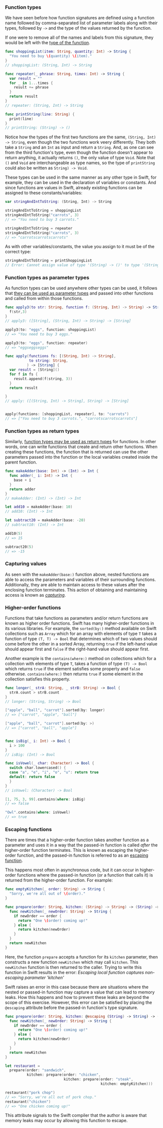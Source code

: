 ### Function types

We have seen before how function signatures are defined using a function name followed by comma-separated list of parameter labels along with their types, followed by `->` and the type of the values returned by the function.

If one were to remove all of the names and labels from this signature, they would be left with the [type of the function][function-types].

```swift
func shoppingList(item: String, quantity: Int) -> String {
  "You need to buy \(quantity) \(item)."
}
// shoppingList: (String, Int) -> String

func repeater(_ phrase: String, times: Int) -> String {
  var result = ""
  for _ in 1...times {
    result += phrase
  }
  return result
}
// repeater: (String, Int) -> String

func printString(line: String) {
  print(line)
}
// printString: (String) -> ()
```

Notice how the types of the first two functions are the same, `(String, Int) -> String`, even though the two functions work veery differently. They both take a `String` and an `Int` as input and return a `String`. And, as one can see from the third function's type, even though the function doesn't appear to return anything, it actually returns `()`, the only value of type `Void`. Note that `()` and `Void` are interchangeable as type names, so the type of `printString` could also be written as `String) -> Void`.

These types can be used in the same manner as any other type in Swift, for example, they can be used in the declaration of variables or constants. And since functions are values in Swift, already existing functions can be assigned to these constants/variables:

```swift
var stringAndIntToString: (String, Int) -> String

stringAndIntToString = shoppingList
stringAndIntToString("carrots", 3)
// => "You need to buy 3 carrots."

stringAndIntToString = repeater
stringAndIntToString("carrots", 3)
// => "carrotscarrotscarrots"
```

As with other variables/constants, the value you assign to it must be of the correct type:

```swift
stringAndIntToString = printShoppingList
// Error: Cannot assign value of type '(String) -> ()' to type '(String, Int) -> String'
```

### Function types as parameter types

As function types can be used anywhere other types can be used, it follows that [they can be used as parameter types][functions-as-parameters] and passed into other functions and called from within those functions.

```swift
func apply3(to str: String, function f: (String, Int) -> String) -> String {
  f(str,3)
}
// apply3: ([String], (String, Int) -> String) -> [String]

apply3(to: "eggs", function: shoppingList)
// => "You need to buy 3 eggs."

apply3(to: "eggs", function: repeater)
// => "eggseggseggs"

func apply(functions fs: [(String, Int) -> String],
           to string: String,
          ) -> [String] {
  var result = [String]()
  for f in fs {
    result.append(f(string, 3))
  }
  return result

}
// apply: ([(String, Int) -> String], String) -> [String]


apply(functions: [shoppingList, repeater], to: "carrots")
// => ["You need to buy 3 carrots.", "carrotscarrotscarrots"]
```

### Function types as return types

Similarly, [function types may be used as return types][functions-as-returns] for functions. In other words, one can write functions that create and return other functions. When creating these functions, the function that is returned can use the other parameters passed into the function or the local variables created inside the parent function.

```swift
func makeAdder(base: Int) -> (Int) -> Int {
  func adder(_ i: Int) -> Int {
    base + i
  }
  return adder
}
// makeAdder: (Int) -> (Int) -> Int

let add10 = makeAdder(base: 10)
// add10: (Int) -> Int

let subtract20 = makeAdder(base: -20)
// subtract10: (Int) -> Int

add10(5)
// => 15

subtract20(5)
// => -15
```

### Capturing values

As seen with the `makeAdder(base:)` function above, nested functions are able to access the parameters and variables of their surrounding functions. Additionally, they are able to maintain access to these values after the enclosing function terminates. This action of obtaining and maintaining access is known as [_capturing_][capturing-values].

### Higher-order functions

Functions that take functions as parameters and/or return functions are known as higher order functions. Swift has many higher-order functions in its various libraries. For example, the `sorted(by:)` method available on Swift collections such as `Array` which for an array with elements of type `T` takes a function of type `(T, T) -> Bool` that determines which of two values should come before the other in a sorted Array, returning `true` if the left-hand value should appear first and `false` if the right-hand value should appear first.

Another example is the `contains(where:)` method on collections which for a collection with elements of type `T`, takes a function of type `(T) -> Bool` which returns `true` if the element satisfies some property and `false` otherwise. `contains(where:)` then returns `true` if some element in the collection satisfies this property.

```swift
func longer(_ strA: String, _ strB: String) -> Bool {
  strA.count > strB.count
}
// longer: (String, String) -> Bool

["apple", "ball", "carrot"].sorted(by: longer)
// => ["carrot", "apple", "ball"]

["apple", "ball", "carrot"].sorted(by: >)
// => ["carrot", "ball", "apple"]


func isBig(_ i: Int) -> Bool {
  i > 100
}
// isBig: (Int) -> Bool

func isVowel(_ char: Character) -> Bool {
  switch char.lowercased() {
  case "a", "e", "i", "o", "u": return true
  default: return false
  }
}
// isVowel: (Character) -> Bool

[1, 75, 3, 99].contains(where: isBig)
// => false

"Owl".contains(where: isVowel)
// => true

```

### Escaping functions

There are times that a higher-order function takes another function as a parameter and uses it in a way that the passed-in function is called _after_ the higher-order function terminates. This is known as escaping the higher-order function, and the passed-in function is referred to as an [escaping function][escaping].

This happens most often in asynchronous code, but it can occur in higher-order functions where the passed-in function (or a function that calls it) is returned from the higher-order function. For example:

```swift
func emptyKitchen(_ order: String) -> String {
  "Sorry, we're all out of \(order)."
}

func prepare(order: String, kitchen: (String) -> String) -> (String) -> String {
  func newKitchen(_ newOrder: String) -> String {
    if newOrder == order {
      return "One \(order) coming up!"
    } else {
      return kitchen(newOrder)
    }
  }
  return newKitchen
}
```

Here, the function `prepare` accepts a function for its `kitchen` parameter, then constructs a new function `newKitchen` which may call `kitchen`. This `newKitchen` function is then returned to the caller. Trying to write this function in Swift results in the error: _Escaping local function captures non-escaping parameter 'kitchen'_

Swift raises an error in this case because there are situations where the nested or passed-in function may capture a value that can lead to memory leaks. How this happens and how to prevent these leaks are beyond the scope of this exercise. However, this error can be satisfied by placing the `@escaping` attribute before the passed-in function's type signature.

```swift
func prepare(order: String, kitchen: @escaping (String) -> String) -> (String) -> String {
  func newKitchen(_ newOrder: String) -> String {
    if newOrder == order {
      return "One \(order) coming up!"
    } else {
      return kitchen(newOrder)
    }
  }
  return newKitchen
}

let restaurant =
  prepare(order: "sandwich",
          kitchen: prepare(order: "chicken",
                           kitchen: prepare(order: "steak",
                                            kitchen: emptyKitchen)))

restaurant("pork chop")
// => "Sorry, we're all out of pork chop."
restaurant("chicken")
// => "One chicken coming up!"
```

This attribute signals to the Swift compiler that the author is aware that memory leaks may occur by allowing this function to escape.

[function-types]: https://docs.swift.org/swift-book/LanguageGuide/Functions.html#ID174
[functions-as-parameters]: https://docs.swift.org/swift-book/LanguageGuide/Functions.html#ID176
[functions-as-returns]: https://docs.swift.org/swift-book/LanguageGuide/Functions.html#ID177
[capturing-values]: https://docs.swift.org/swift-book/LanguageGuide/Closures.html#ID103
[escaping]: https://docs.swift.org/swift-book/LanguageGuide/Closures.html#ID546
